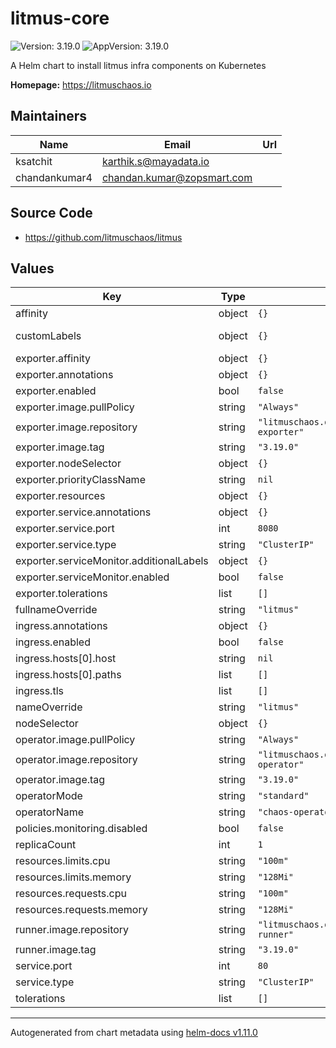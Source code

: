 # litmus-core

![Version: 3.19.0](https://img.shields.io/badge/Version-3.19.0-informational?style=flat-square) ![AppVersion: 3.19.0](https://img.shields.io/badge/AppVersion-3.19.0-informational?style=flat-square)

A Helm chart to install litmus infra components on Kubernetes

**Homepage:** <https://litmuschaos.io>

## Maintainers

| Name | Email | Url |
| ---- | ------ | --- |
| ksatchit | <karthik.s@mayadata.io> |  |
| chandankumar4 | <chandan.kumar@zopsmart.com> |  |

## Source Code

* <https://github.com/litmuschaos/litmus>

## Values

| Key | Type | Default | Description |
|-----|------|---------|-------------|
| affinity | object | `{}` |  |
| customLabels | object | `{}` | Additional labels |
| exporter.affinity | object | `{}` |  |
| exporter.annotations | object | `{}` |  |
| exporter.enabled | bool | `false` |  |
| exporter.image.pullPolicy | string | `"Always"` |  |
| exporter.image.repository | string | `"litmuschaos.docker.scarf.sh/litmuschaos/chaos-exporter"` |  |
| exporter.image.tag | string | `"3.19.0"` |  |
| exporter.nodeSelector | object | `{}` |  |
| exporter.priorityClassName | string | `nil` |  |
| exporter.resources | object | `{}` |  |
| exporter.service.annotations | object | `{}` |  |
| exporter.service.port | int | `8080` |  |
| exporter.service.type | string | `"ClusterIP"` |  |
| exporter.serviceMonitor.additionalLabels | object | `{}` |  |
| exporter.serviceMonitor.enabled | bool | `false` |  |
| exporter.tolerations | list | `[]` |  |
| fullnameOverride | string | `"litmus"` |  |
| ingress.annotations | object | `{}` |  |
| ingress.enabled | bool | `false` |  |
| ingress.hosts[0].host | string | `nil` |  |
| ingress.hosts[0].paths | list | `[]` |  |
| ingress.tls | list | `[]` |  |
| nameOverride | string | `"litmus"` |  |
| nodeSelector | object | `{}` |  |
| operator.image.pullPolicy | string | `"Always"` |  |
| operator.image.repository | string | `"litmuschaos.docker.scarf.sh/litmuschaos/chaos-operator"` |  |
| operator.image.tag | string | `"3.19.0"` |  |
| operatorMode | string | `"standard"` |  |
| operatorName | string | `"chaos-operator"` |  |
| policies.monitoring.disabled | bool | `false` |  |
| replicaCount | int | `1` |  |
| resources.limits.cpu | string | `"100m"` |  |
| resources.limits.memory | string | `"128Mi"` |  |
| resources.requests.cpu | string | `"100m"` |  |
| resources.requests.memory | string | `"128Mi"` |  |
| runner.image.repository | string | `"litmuschaos.docker.scarf.sh/litmuschaos/chaos-runner"` |  |
| runner.image.tag | string | `"3.19.0"` |  |
| service.port | int | `80` |  |
| service.type | string | `"ClusterIP"` |  |
| tolerations | list | `[]` |  |

----------------------------------------------
Autogenerated from chart metadata using [helm-docs v1.11.0](https://github.com/norwoodj/helm-docs/releases/v1.11.0)
